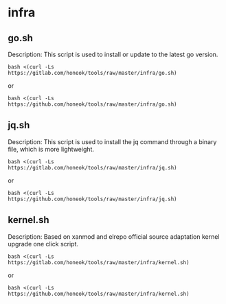 # infra

## go.sh

Description: This script is used to install or update to the latest go version.

```shell
bash <(curl -Ls https://gitlab.com/honeok/tools/raw/master/infra/go.sh)
```
or
```shell
bash <(curl -Ls https://github.com/honeok/tools/raw/master/infra/go.sh)
```

## jq.sh

Description: This script is used to install the jq command through a binary file, which is more lightweight.

```shell
bash <(curl -Ls https://gitlab.com/honeok/tools/raw/master/infra/jq.sh)
```
or
```shell
bash <(curl -Ls https://github.com/honeok/tools/raw/master/infra/jq.sh)
```

## kernel.sh

Description: Based on xanmod and elrepo official source adaptation kernel upgrade one click script.

```shell
bash <(curl -Ls https://gitlab.com/honeok/tools/raw/master/infra/kernel.sh)
```
or
```shell
bash <(curl -Ls https://github.com/honeok/tools/raw/master/infra/kernel.sh)
```
